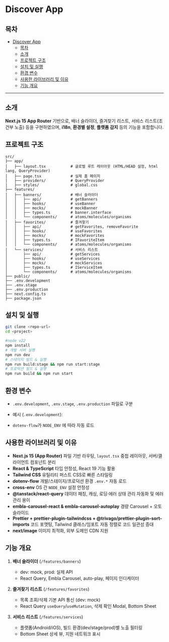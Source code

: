 # Discover App

## 목차

- [Discover App](#discover-app)
  - [목차](#목차)
  - [소개](#소개)
  - [프로젝트 구조](#프로젝트-구조)
  - [설치 및 실행](#설치-및-실행)
  - [환경 변수](#환경-변수)
  - [사용한 라이브러리 및 이유](#사용한-라이브러리-및-이유)
  - [기능 개요](#기능-개요)

---

## 소개

**Next.js 15 App Router** 기반으로, 배너 슬라이더, 즐겨찾기 리스트, 서비스 리스트(조건부 노출) 등을 구현하였으며, **i18n**, **환경별 설정**, **플랫폼 감지** 등의 기능을 포함합니다.

## 프로젝트 구조

```plaintext
src/
├── app/
│   ├── layout.tsx           # 글로벌 루트 레이아웃 (HTML/HEAD 설정, html lang, QueryProvider)
│   ├── page.tsx             # 실제 홈 페이지
|   ├── providers/           # QueryProvider
|   ├── styles/              # global.css
├── features/
│   ├── banners/             # 배너 슬라이더
│   │   ├── api/             # getBanners
│   │   ├── hooks/           # useBanner
│   │   ├── mocks/           # mockBanner
│   │   ├── types.ts         # banner.interface
│   │   └── components/      # atoms/molecules/organisms
│   ├── favorites/           # 즐겨찾기
│   │   ├── api/             # getFavorites, removeFavorite
│   │   ├── hooks/           # useFavorites
│   │   ├── mocks/           # mockFavorites
│   │   ├── types.ts         # IFavoriteItem
│   │   └── components/      # atoms/molecules/organisms
│   └── services/            # 서비스 리스트
│       ├── api/             # getServices
│       ├── hooks/           # useServices
│       ├── mocks/           # mockServices
│       ├── types.ts         # IServiceItem
│       └── components/      # atoms/molecules/organisms
├── public/
├── .env.development
├── .env.stage
├── .env.production
├── next.config.ts
├── package.json
```

## 설치 및 실행

```bash
git clone <repo-url>
cd <project>

#node v22
npm install
# 개발 서버 실행
npm run dev
# 스테이지 빌드 & 실행
npm run build:stage && npm run start:stage
# 프로덕션 빌드 & 실행
npm run build && npm run start
```

## 환경 변수

- `.env.development`, `.env.stage`, `.env.production` 파일로 구분
- 예시 (`.env.development`):

- `dotenv-flow`가 `NODE_ENV` 에 따라 자동 로드

## 사용한 라이브러리 및 이유

- **Next.js 15 (App Router)**
  파일 기반 라우팅, `layout.tsx` 중첩 레이아웃, 서버/클라이언트 컴포넌트 분리
- **React & TypeScript**
  타입 안정성, React 19 기능 활용
- **Tailwind CSS**
  유틸리티 퍼스트 CSS로 빠른 스타일링
- **dotenv-flow**
  개발/스테이지/프로덕션 환경 `.env.*` 자동 로드
- **cross-env**
  OS 간 `NODE_ENV` 설정 안정성
- **@tanstack/react-query**
  데이터 패칭, 캐싱, 로딩·에러 상태 관리 자동화 및 에러 관리 용이
- **embla-carousel-react & embla-carousel-autoplay**
  경량 Carousel + 오토슬라이드
- **Prettier + prettier-plugin-tailwindcss + @trivago/prettier-plugin-sort-imports**
  코드 포맷팅, Tailwind 클래스/임포트 자동 정렬로 코드 일관성 증대
- **next/image**
  이미지 최적화, 외부 도메인 CDN 지원

## 기능 개요

1. **배너 슬라이더** (`/features/banners`)
   - dev: mock, prod: 실제 API
   - React Query, Embla Carousel, auto-play, 페이지 인디케이터

2. **즐겨찾기 리스트** (`/features/favorites`)
   - 목록 조회/삭제 기본 API 통신 (dev: mock)
   - React Query `useQuery`/`useMutation`, 삭제 확인 Modal, Bottom Sheet

3. **서비스 리스트** (`/features/services`)
   - 플랫폼(Android/iOS), 빌드 환경(dev/stage/prod)별 노출 필터링
   - Bottom Sheet 상세 뷰, 지원 네트워크 표시
